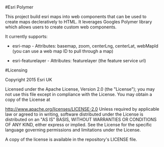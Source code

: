 #Esri Polymer  

This project build esri maps into web components that can be used to create maps decleratively to HTML. It leverages Googles Polymer library which allows users to create custom web components.

It currently supports:

* esri-map - Attributes: basemap, zoom, centerLng, centerLat, webMapId (you can use a web map ID to pull through a map)

* esri-featurelayer - Attributes: featurelayer (the feature service url)


#Licensing

Copyright 2015 Esri UK

Licensed under the Apache License, Version 2.0 (the "License"); you may not use this file except in compliance with the License. You may obtain a copy of the License at

http://www.apache.org/licenses/LICENSE-2.0
Unless required by applicable law or agreed to in writing, software distributed under the License is distributed on an "AS IS" BASIS, WITHOUT WARRANTIES OR CONDITIONS OF ANY KIND, either express or implied. See the License for the specific language governing permissions and limitations under the License.

A copy of the license is available in the repository's LICENSE file.
